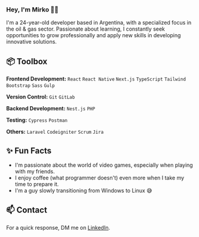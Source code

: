 ### Hey, I'm Mirko 👋🏽  

I'm a 24-year-old developer based in Argentina, with a specialized focus in the oil & gas sector. Passionate about learning, I constantly seek opportunities to grow professionally and apply new skills in developing innovative solutions.

## 📦 Toolbox

**Frontend Development:** `React` `React Native` `Next.js` `TypeScript` `Tailwind` `Bootstrap` `Sass` `Gulp` 
 
**Version Control:** `Git` `GitLab`

**Backend Development:** `Nest.js` `PHP` 

**Testing:** `Cypress` `Postman`

**Others:** `Laravel` `Codeigniter` `Scrum` `Jira`

## ✨ Fun Facts 

- I'm passionate about the world of video games, especially when playing with my friends.
- I enjoy coffee (what programmer doesn't) even more when I take my time to prepare it.
- I'm a guy slowly transitioning from Windows to Linux 😅

## 📫 Contact

 For a quick response, DM me on [LinkedIn](www.linkedin.com/in/mirko-dinamarca). 